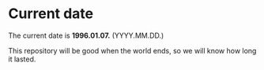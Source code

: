 # Current date

The current date is **1996.01.07.** (YYYY.MM.DD.)

This repository will be good when the world ends, so we will know how long it lasted.